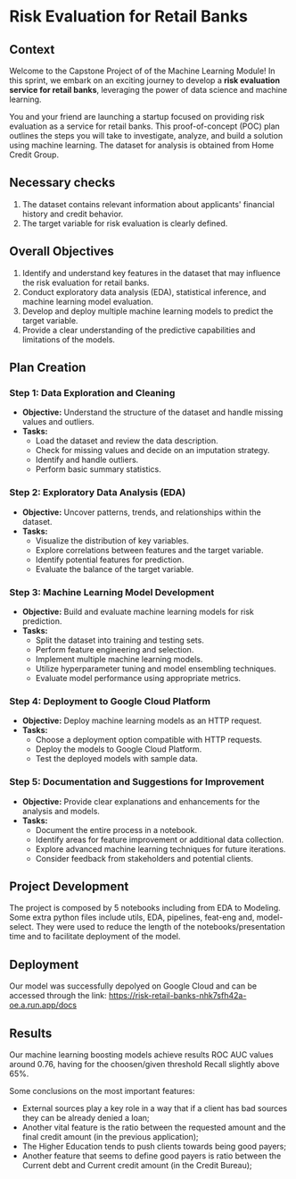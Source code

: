 # Risk Evaluation for Retail Banks

## Context
Welcome to the Capstone Project of of the Machine Learning Module! In this sprint, we embark on an exciting journey to develop a **risk evaluation service for retail banks**, leveraging the power of data science and machine learning.

You and your friend are launching a startup focused on providing risk evaluation as a service for retail banks. This proof-of-concept (POC) plan outlines the steps you will take to investigate, analyze, and build a solution using machine learning. The dataset for analysis is obtained from Home Credit Group.

## Necessary checks
1. The dataset contains relevant information about applicants' financial history and credit behavior.
2. The target variable for risk evaluation is clearly defined.

## Overall Objectives
1. Identify and understand key features in the dataset that may influence the risk evaluation for retail banks. 
2. Conduct exploratory data analysis (EDA), statistical inference, and machine learning model evaluation.
3. Develop and deploy multiple machine learning models to predict the target variable.
4. Provide a clear understanding of the predictive capabilities and limitations of the models.

## Plan Creation

### Step 1: Data Exploration and Cleaning
- **Objective:** Understand the structure of the dataset and handle missing values and outliers.
- **Tasks:**
  - Load the dataset and review the data description.
  - Check for missing values and decide on an imputation strategy.
  - Identify and handle outliers.
  - Perform basic summary statistics.

### Step 2: Exploratory Data Analysis (EDA)
- **Objective:** Uncover patterns, trends, and relationships within the dataset.
- **Tasks:**
  - Visualize the distribution of key variables.
  - Explore correlations between features and the target variable.
  - Identify potential features for prediction.
  - Evaluate the balance of the target variable.

### Step 3: Machine Learning Model Development
- **Objective:** Build and evaluate machine learning models for risk prediction.
- **Tasks:**
  - Split the dataset into training and testing sets.
  - Perform feature engineering and selection.
  - Implement multiple machine learning models.
  - Utilize hyperparameter tuning and model ensembling techniques.
  - Evaluate model performance using appropriate metrics.

### Step 4: Deployment to Google Cloud Platform
- **Objective:** Deploy machine learning models as an HTTP request.
- **Tasks:**
  - Choose a deployment option compatible with HTTP requests.
  - Deploy the models to Google Cloud Platform.
  - Test the deployed models with sample data.

### Step 5: Documentation and Suggestions for Improvement
- **Objective:** Provide clear explanations and enhancements for the analysis and models.
- **Tasks:**
  - Document the entire process in a notebook.
  - Identify areas for feature improvement or additional data collection.
  - Explore advanced machine learning techniques for future iterations.
  - Consider feedback from stakeholders and potential clients.

## Project Development
The project is composed by 5 notebooks including from EDA to Modeling. Some extra python files include utils, EDA, pipelines, feat-eng and, model-select. They were used to reduce the length of the notebooks/presentation time and to facilitate deployment of the model.


## Deployment 
Our model was successfully depolyed on Google Cloud and can be accessed through the link: https://risk-retail-banks-nhk7sfh42a-oe.a.run.app/docs

## Results
Our machine learning boosting models achieve results ROC AUC values around 0.76, having for the choosen/given threshold Recall slightly above 65%.

Some conclusions on the most important features:
- External sources play a key role in a way that if a client has bad sources they can be already denied a loan;
- Another vital feature is the ratio between the requested amount and the final credit amount (in the previous application);
- The Higher Education tends to push clients towards being good payers;
- Another feature that seems to define good payers is ratio between the Current debt and Current credit amount (in the Credit Bureau);